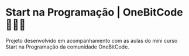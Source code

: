 # Start na Programação | OneBitCode 👩🏽‍💻
Projeto desenvolvido em acompanhamento com as aulas do mini curso Start na Programação da comunidade OneBitCode.
